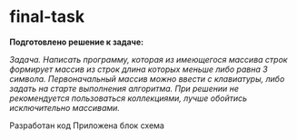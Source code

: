 # final-task

**Подготовлено решение к задаче:**

*Задача. Написать программу, которая из имеющегося массива строк формирует массив из строк длина которых меньше либо равна 3 символа. 
Первоначальный массив можно ввести с клавиатуры, либо задать на старте выполнения алгоритма. 
При решении не рекомендуется пользоваться коллекциями, лучше обойтись исключительно массивами.*

Разработан код 
Приложена блок схема

